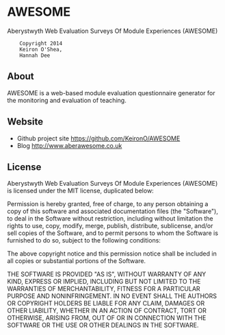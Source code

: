 AWESOME
=======

Aberystwyth Web Evaluation Surveys Of Module Experiences (AWESOME)

        Copyright 2014
        Keiron O'Shea,
        Hannah Dee

About
-----

AWESOME is a web-based module evaluation questionnaire generator for the monitoring and evaluation of teaching.

Website
-----

* Github project site https://github.com/KeironO/AWESOME
* Blog http://www.aberawesome.co.uk

License
-------

Aberystwyth Web Evaluation Surveys Of Module Experiences (AWESOME) is licensed under the MIT license, duplicated below:

 Permission is hereby granted, free of charge, to any person obtaining a copy of this software and associated documentation files (the "Software"), to deal in the Software without restriction, including without limitation the rights to use, copy, modify, merge, publish, distribute, sublicense, and/or sell copies of the Software, and to permit persons to whom the Software is furnished to do so, subject to the following conditions:
 
 The above copyright notice and this permission notice shall be included in all copies or substantial portions of the Software.
 
 THE SOFTWARE IS PROVIDED "AS IS", WITHOUT WARRANTY OF ANY KIND, EXPRESS OR IMPLIED, INCLUDING BUT NOT LIMITED TO THE WARRANTIES OF MERCHANTABILITY, FITNESS FOR A PARTICULAR PURPOSE AND NONINFRINGEMENT. IN NO EVENT SHALL THE AUTHORS OR COPYRIGHT HOLDERS BE LIABLE FOR ANY CLAIM, DAMAGES OR OTHER LIABILITY, WHETHER IN AN ACTION OF CONTRACT, TORT OR OTHERWISE, ARISING FROM, OUT OF OR IN CONNECTION WITH THE SOFTWARE OR THE USE OR OTHER DEALINGS IN THE SOFTWARE.

